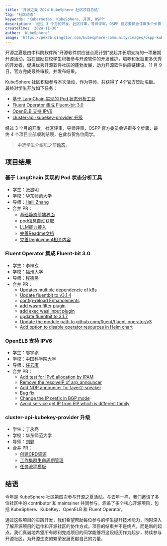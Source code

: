 ```yaml
---
title: '开源之夏 2024 KubeSphere 社区项目总结'
tag: '社区动态'
keywords: 'Kubernetes, KubeSphere, 开源, OSPP'
description: '经过 3 个月的开发，社区评审，导师评审，OSPP 官方委员会评审多个步骤，最终 4 个项目全部顺利结项，在此恭贺各位同学。'
createTime: '2024-11-30'
author: 'KubeSphere'
image: 'https://pek3b.qingstor.com/kubesphere-community/images/ospp-kubesphere-2024-summary.png'
---
```


开源之夏是由中科院软件所“开源软件供应链点亮计划”发起并长期支持的一项暑期开源活动，旨在鼓励在校学生积极参与开源软件的开发维护，培养和发掘更多优秀的开发者，促进优秀开源软件社区的蓬勃发展，助力开源软件供应链建设。11 月 9 日，官方完成最终审核，并发布结果。

KubeSphere 社区积极参与本次活动，作为导师，共获得了 4个官方赞助名额。最终对学生开放如下任务：

- [基于 LangChain 实现的 Pod 状态分析工具](https://github.com/whenegghitsrock/community/blob/master/sig-advocacy-and-outreach/ospp-2024/pod-state-analysis-tool-based-on-langchain_zh-CN.md) 
- [Fluent Operator 集成 Fluent-bit 3.0](https://github.com/whenegghitsrock/community/blob/master/sig-advocacy-and-outreach/ospp-2024/integrating-fluent-bit-3.0-into-fluent-operator_zh-CN.md) 
- [OpenELB 支持 IPV6](https://github.com/whenegghitsrock/community/blob/master/sig-advocacy-and-outreach/ospp-2024/openelb-support-ipv6_zh-CN.md)
- [cluster-api-kubekey-provider 升级](https://github.com/whenegghitsrock/community/blob/master/sig-advocacy-and-outreach/ospp-2024/upgrading-cluster-api-kubekey-provider_zh-CN.md)


经过 3 个月的开发，社区评审，导师评审，OSPP 官方委员会评审多个步骤，最终 4 个项目全部顺利结项，在此恭贺各位同学。

> 中选学生介绍见之前[动态](https://docs.kubesphere-carryon.top/zh/news/ospp-2024-selected-students/)。

## 项目结果

### 基于 LangChain 实现的 Pod 状态分析工具

- 学生：张豈明
- 学校：华东师范大学
- 导师：[Haili Zhang](https://github.com/webup) 
- 合并 PR：
  - [基础静态前端界面](https://github.com/whenegghitsrock-extensions/ks-extensions-contrib/pull/1)
  - [pod信息自动获取](https://github.com/whenegghitsrock-extensions/ks-extensions-contrib/pull/2)
  - [LLM能力接入](https://github.com/whenegghitsrock-extensions/ks-extensions-contrib/pull/3)
  - [完善Readme文档](https://github.com/whenegghitsrock-extensions/ks-extensions-contrib/pull/5)
  - [完善Deployment相关内容](https://github.com/whenegghitsrock-extensions/ks-extensions-contrib/pull/6)

### Fluent Operator 集成 Fluent-bit 3.0

- 学生：李梓玄
- 学校：福州大学
- 导师：[程德昊](https://github.com/wenchajun)
- 合并 PR：
  - [Updates multiple dependencie of k8s](https://github.com/fluent/fluent-operator/pull/1251)
  - [Update fluentbit to v3.1.4](https://github.com/fluent/fluent-operator/pull/1282)
  - [config-reload Enhancements](https://github.com/fluent/fluent-operator/pull/1286)
  - [add wasm filter piugin](https://github.com/fluent/fluent-operator/pull/1325)
  - [add exec wasi input plugin](https://github.com/fluent/fluent-operator/pull/1326)
  - [update fluentbit to 3.1.7](https://github.com/fluent/fluent-operator/pull/1329)
  - [Update the module path to github.com/fluent/fluent-operator/v3](https://github.com/fluent/fluent-operator/pull/1355)
  - [Add option to disable operator resources in Helm chart](https://github.com/fluent/fluent-operator/pull/1348)

### OpenELB 支持 IPV6

- 学生：邬宇祺
- 学校：中国科学院大学
- 导师：[任云康](https://github.com/renyunkang/)
- 合并 PR：
  - [Add test for IPv6 allocation by IPAM](https://github.com/openelb/openelb/pull/442)
  - [Remove the resolveIP of arp_announcer](https://github.com/openelb/openelb/pull/443)
  - [Add NDP announcer for layer2-speaker](https://github.com/openelb/openelb/pull/445)
  - [Bug fix](https://github.com/openelb/openelb/pull/446)
  - [Change the IP prefix in BGP mode](https://github.com/openelb/openelb/pull/448)
  - [Avoid service get IP from EIP which is different family](https://github.com/openelb/openelb/pull/449)

### cluster-api-kubekey-provider 升级

- 学生：丁永亮
- 学校：华东师范大学
- 导师：[刘健](https://github.com/ImitationImmortal)
- 合并 PR：
  - [创建CRD资源](https://github.com/whenegghitsrock/kubekey-carryon/pull/2409)
  - [工作集群生命周期管理](https://github.com/whenegghitsrock/kubekey-carryon/pull/2419)
  - [任务流程模板](https://github.com/whenegghitsrock/kubekey-carryon/pull/2418)

## 结语

今年是 KubeSphere 社区第四次参与开源之夏活动。与去年一样，我们邀请了多位社区中的 contributor 和 maintainer 共同参与，涵盖了多个核心开源项目，包括 KubeSphere、KubeKey、OpenELB 和 Fluent Operator。

通过这些项目的实践开发，我们希望帮助每位参与的学生提升技术能力，同时深入了解开源项目的运作和开源社区的协作方式。项目的结束并不是终点，而是新的起点。我们真诚地希望所有顺利完成项目的同学能够将这段经历作为起步，持续参与开源社区，为开源生态的繁荣发展贡献自己的力量。